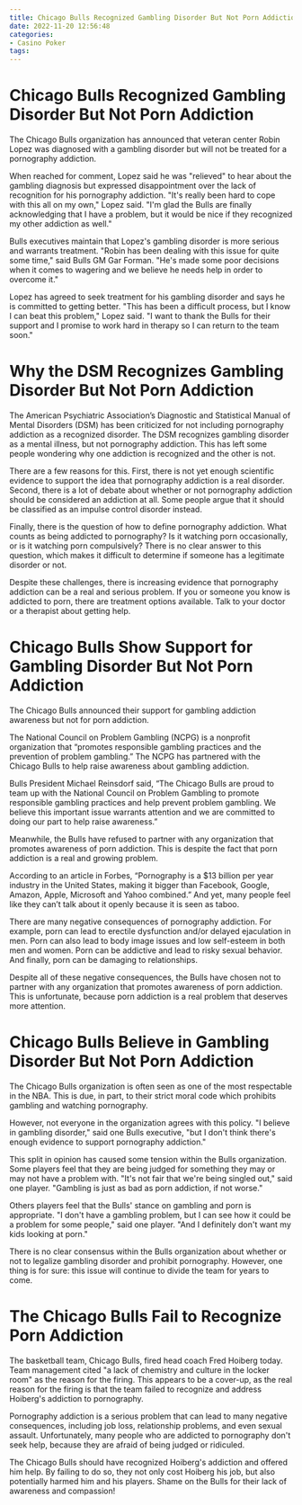 ```yaml
---
title: Chicago Bulls Recognized Gambling Disorder But Not Porn Addiction
date: 2022-11-20 12:56:48
categories:
- Casino Poker
tags:
---
```



#  Chicago Bulls Recognized Gambling Disorder But Not Porn Addiction

The Chicago Bulls organization has announced that veteran center Robin Lopez was diagnosed with a gambling disorder but will not be treated for a pornography addiction.

When reached for comment, Lopez said he was "relieved" to hear about the gambling diagnosis but expressed disappointment over the lack of recognition for his pornography addiction. "It's really been hard to cope with this all on my own," Lopez said. "I'm glad the Bulls are finally acknowledging that I have a problem, but it would be nice if they recognized my other addiction as well."

Bulls executives maintain that Lopez's gambling disorder is more serious and warrants treatment. "Robin has been dealing with this issue for quite some time," said Bulls GM Gar Forman. "He's made some poor decisions when it comes to wagering and we believe he needs help in order to overcome it."

Lopez has agreed to seek treatment for his gambling disorder and says he is committed to getting better. "This has been a difficult process, but I know I can beat this problem," Lopez said. "I want to thank the Bulls for their support and I promise to work hard in therapy so I can return to the team soon."

#  Why the DSM Recognizes Gambling Disorder But Not Porn Addiction

The American Psychiatric Association’s Diagnostic and Statistical Manual of Mental Disorders (DSM) has been criticized for not including pornography addiction as a recognized disorder. The DSM recognizes gambling disorder as a mental illness, but not pornography addiction. This has left some people wondering why one addiction is recognized and the other is not.

There are a few reasons for this. First, there is not yet enough scientific evidence to support the idea that pornography addiction is a real disorder. Second, there is a lot of debate about whether or not pornography addiction should be considered an addiction at all. Some people argue that it should be classified as an impulse control disorder instead.

Finally, there is the question of how to define pornography addiction. What counts as being addicted to pornography? Is it watching porn occasionally, or is it watching porn compulsively? There is no clear answer to this question, which makes it difficult to determine if someone has a legitimate disorder or not.

Despite these challenges, there is increasing evidence that pornography addiction can be a real and serious problem. If you or someone you know is addicted to porn, there are treatment options available. Talk to your doctor or a therapist about getting help.

#  Chicago Bulls Show Support for Gambling Disorder But Not Porn Addiction

The Chicago Bulls announced their support for gambling addiction awareness but not for porn addiction.

The National Council on Problem Gambling (NCPG) is a nonprofit organization that “promotes responsible gambling practices and the prevention of problem gambling.” The NCPG has partnered with the Chicago Bulls to help raise awareness about gambling addiction.

Bulls President Michael Reinsdorf said, “The Chicago Bulls are proud to team up with the National Council on Problem Gambling to promote responsible gambling practices and help prevent problem gambling. We believe this important issue warrants attention and we are committed to doing our part to help raise awareness.”

Meanwhile, the Bulls have refused to partner with any organization that promotes awareness of porn addiction. This is despite the fact that porn addiction is a real and growing problem.

According to an article in Forbes, “Pornography is a $13 billion per year industry in the United States, making it bigger than Facebook, Google, Amazon, Apple, Microsoft and Yahoo combined.” And yet, many people feel like they can’t talk about it openly because it is seen as taboo.

There are many negative consequences of pornography addiction. For example, porn can lead to erectile dysfunction and/or delayed ejaculation in men. Porn can also lead to body image issues and low self-esteem in both men and women. Porn can be addictive and lead to risky sexual behavior. And finally, porn can be damaging to relationships.

Despite all of these negative consequences, the Bulls have chosen not to partner with any organization that promotes awareness of porn addiction. This is unfortunate, because porn addiction is a real problem that deserves more attention.

#  Chicago Bulls Believe in Gambling Disorder But Not Porn Addiction

The Chicago Bulls organization is often seen as one of the most respectable in the NBA. This is due, in part, to their strict moral code which prohibits gambling and watching pornography.

However, not everyone in the organization agrees with this policy. "I believe in gambling disorder," said one Bulls executive, "but I don't think there's enough evidence to support pornography addiction."

This split in opinion has caused some tension within the Bulls organization. Some players feel that they are being judged for something they may or may not have a problem with. "It's not fair that we're being singled out," said one player. "Gambling is just as bad as porn addiction, if not worse."

Others players feel that the Bulls' stance on gambling and porn is appropriate. "I don't have a gambling problem, but I can see how it could be a problem for some people," said one player. "And I definitely don't want my kids looking at porn."

There is no clear consensus within the Bulls organization about whether or not to legalize gambling disorder and prohibit pornography. However, one thing is for sure: this issue will continue to divide the team for years to come.

#  The Chicago Bulls Fail to Recognize Porn Addiction

The basketball team, Chicago Bulls, fired head coach Fred Hoiberg today. Team management cited "a lack of chemistry and culture in the locker room" as the reason for the firing. This appears to be a cover-up, as the real reason for the firing is that the team failed to recognize and address Hoiberg's addiction to pornography.

Pornography addiction is a serious problem that can lead to many negative consequences, including job loss, relationship problems, and even sexual assault. Unfortunately, many people who are addicted to pornography don't seek help, because they are afraid of being judged or ridiculed.

The Chicago Bulls should have recognized Hoiberg's addiction and offered him help. By failing to do so, they not only cost Hoiberg his job, but also potentially harmed him and his players. Shame on the Bulls for their lack of awareness and compassion!